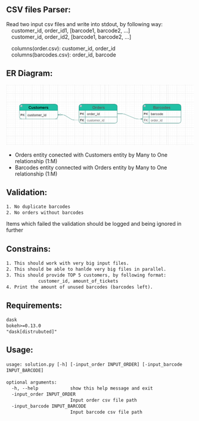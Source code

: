 CSV files Parser:
----------------

Read two input csv files and write into stdout, by following way:\
&emsp;customer_id, order_id1, [barcode1, barcode2, ...]\
&emsp;customer_id, order_id2, [barcode1, barcode2, ...]

&emsp;columns(order.csv):  customer_id, order_id\
&emsp;columns(barcodes.csv): order_id, barcode

ER Diagram:
----------

![plot](./Schema.png)

* Orders entity conected with Customers entity by Many to One relationship (1:M)
* Barcodes entity connected with Orders entity by Many to One relationship (1:M)



Validation:
----------

    1. No duplicate barcodes
    2. No orders without barcodes    
  Items which failed the validation should be logged and being ignored in further

Constrains:
----------

    1. This should work with very big input files.
    2. This should be able to hanlde very big files in parallel.
    3. This should provide TOP 5 customers, by following format:
                customer_id, amount_of_tickets
    4. Print the amount of unused barcodes (barcodes left).

Requirements:
------------
    dask
    bokeh>=0.13.0
    "dask[distrubuted]"

Usage:
-----

    usage: solution.py [-h] [-input_order INPUT_ORDER] [-input_barcode INPUT_BARCODE]

    optional arguments:
      -h, --help            show this help message and exit
      -input_order INPUT_ORDER
                            Input order csv file path
      -input_barcode INPUT_BARCODE
                            Input barcode csv file path


                    